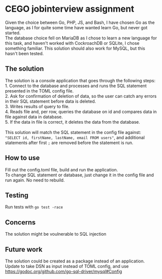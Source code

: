 # CEGO jobinterview assignment
Given the choice between Go, PHP, JS, and Bash, I have chosen Go as the language, as I for quite some time have wanted learn Go, but never got started. <br />
The database choice fell on MariaDB as I chose to learn a new language for this task, and haven't worked with CockroachDB or SQLite, I chose something familiar. This solution should also work for MySQL, but this hasn't been tested. <br />

## The solution
The solution is a console application that goes through the following steps: <br />
	1. Connect to the database and processes and runs the SQL statement presented in the TOML config file. <br />
	2. Ask for confirmation of deletion of data, so the user can catch any errors in their SQL statement before data is deleted. <br />
	3. Writes results of query to file. <br />
	4. Reads file and, per row, queries the database on id and compares data in file against data in database. <br />
	5. If the data in file is correct, it deletes the data from the database. <br /><br />
This solution will match the SQL statement in the config file against: <br />
`"SELECT id, firstName, lastName, email FROM users"`, and additional statements after first `;` are removed before the statement is run.

## How to use
Fill out the config.toml file, build and run the application. <br />
To change SQL statement or database, just change it in the config file and run again. No need to rebuild. <br />


## Testing
Run tests with `go test -race`

## Concerns
The solution might be voulnerable to SQL injection<br />

## Future work
The solution could be created as a package instead of an application. <br />
Update to take DSN as input instead of TOML config, and use https://godoc.org/github.com/go-sql-driver/mysql#Config

